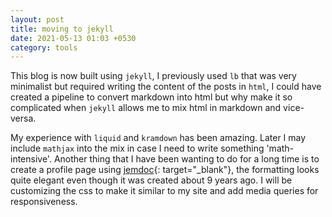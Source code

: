 ```yaml
---
layout: post
title: moving to jekyll
date: 2021-05-13 01:03 +0530
category: tools
---
```


This blog is now built using `jekyll`, I previously used `lb` that was very minimalist but required writing the content of the posts in `html`, I could have created a pipeline to convert markdown into html but why make it so complicated when `jekyll` allows me to mix html in markdown and vice-versa.

My experience with `liquid` and `kramdown` has been amazing. Later I may include `mathjax` into the mix in case I need to write something 'math-intensive'. Another thing that I have been wanting to do for a long time is to create a profile page using [jemdoc][1]{: target="_blank"}, the formatting looks quite elegant even though it was created about 9 years ago. I will be customizing the css to make it similar to my site and add media queries for responsiveness.

[1]: https://jemdoc.jaboc.net

